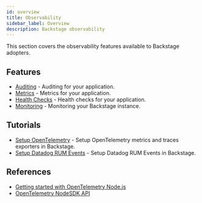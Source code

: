 ```yaml
---
id: overview
title: Observability
sidebar_label: Overview
description: Backstage observability
---
```


This section covers the observability features available to Backstage adopters.

## Features

- [Auditing](./auditor.md) - Auditing for your application.
- [Metrics](./metrics.md) - Metrics for your application.
- [Health Checks](./health-checks.md) - Health checks for your application.
- [Monitoring](./monitoring.md) - Monitoring your Backstage instance.

## Tutorials

- [Setup OpenTelemetry](./tutorials/setup-opentelemetry.md) - Setup OpenTelemetry metrics and traces exporters in Backstage.
- [Setup Datadog RUM Events](./tutorials/setup-datadog-rum-events.md) - Setup Datadog RUM Events in Backstage.

## References

- [Getting started with OpenTelemetry Node.js](https://opentelemetry.io/docs/instrumentation/js/getting-started/nodejs/)
- [OpenTelemetry NodeSDK API](https://open-telemetry.github.io/opentelemetry-js/classes/_opentelemetry_sdk_node.NodeSDK.html)
